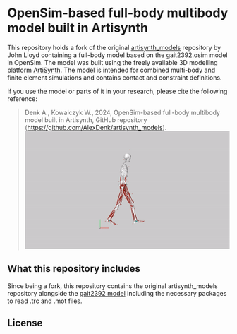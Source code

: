 # OpenSim-based full-body multibody model built in Artisynth
This repository holds a fork of the original [artisynth_models](https://github.com/artisynth/artisynth_models) repository by John Lloyd containing a full-body model based on the gait2392.osim model in OpenSim. The model was built using the freely available 3D modelling platform [ArtiSynth](https://www.artisynth.org/Main/HomePage). The model is intended for combined multi-body and finite element simulations and contains contact and constraint definitions.

If you use the model or parts of it in your research, please cite the following reference:
> Denk A., Kowalczyk W., 2024, OpenSim-based full-body multibody model built in Artisynth, GitHub repository (https://github.com/AlexDenk/artisynth_models).
![General model overview](Gait2392_Demo.gif)

## What this repository includes
Since being a fork, this repository contains the original artisynth_models repository alongside the [gait2392 model](src/artisynth/models/diss) including the necessary packages to read .trc and .mot files.
## License
